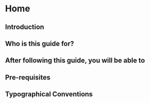 Home
==

## Introduction

## Who is this guide for?

## After following this guide, you will be able to

## Pre-requisites

## Typographical Conventions
